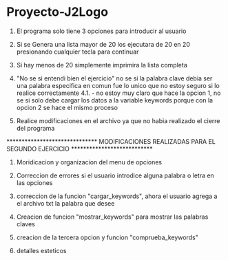 # Proyecto-J2Logo

1. El programa solo tiene 3 opciones para introducir al usuario

2. Si se Genera una lista mayor de 20 los ejecutara de 20 en 20 presionando cualquier tecla para continuar

3. Si hay menos de 20 simplemente imprimira la lista completa

4. "No se si entendi bien el ejercicio" no se si la palabra clave debia ser una palabra especifica en comun fue lo unico 
que no estoy seguro si lo realice correctamente
  4.1. - no estoy muy claro que hace la opcion 1, no se si solo debe cargar los datos a la variable keywords porque con la opcion 2 se hace el mismo proceso

5. Realice modificaciones en el archivo ya que no habia realizado el cierre del programa

****************************** MODIFICACIONES REALIZADAS PARA EL SEGUNDO EJERCICIO ***************************

1. Moridicacion y organizacion del menu de opciones

2. Correccion de errores si el usuario introdice alguna palabra o letra en las opciones

3. correccion de la funcion "cargar_keywords", ahora el usuario agrega a el archivo txt la palabra que desee

4. Creacion de funcion "mostrar_keywords" para mostrar las palabras claves

5. creacion de la tercera opcion y funcion "comprueba_keywords"

6. detalles esteticos
